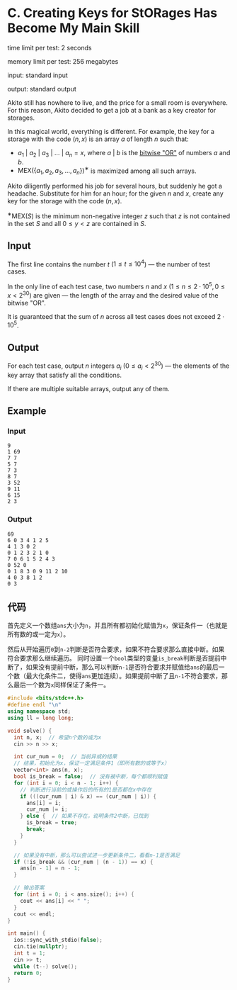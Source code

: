 # C. Creating Keys for StORages Has Become My Main Skill

time limit per test: 2 seconds

memory limit per test: 256 megabytes

input: standard input

output: standard output

Akito still has nowhere to live, and the price for a small room is everywhere. For this reason, Akito decided to get a job at a bank as a key creator for storages.

In this magical world, everything is different. For example, the key for a storage with the code $(n, x)$ is an array $a$ of length $n$ such that:

-   $a_1 \ | \ a_2 \ | \ a_3 \ | \ \ldots \ | \ a_n = x$, where $a \ | \ b$ is the [bitwise "OR"](https://en.wikipedia.org/wiki/Bitwise_operation#OR) of numbers $a$ and $b$.
-   $\text{MEX}(\{ a_1, a_2, a_3, \ldots, a_n \})$$^{\text{∗}}$ is maximized among all such arrays.

Akito diligently performed his job for several hours, but suddenly he got a headache. Substitute for him for an hour; for the given $n$ and $x$, create any key for the storage with the code $(n, x)$.

$^{\text{∗}}$$\text{MEX}(S)$ is the minimum non-negative integer $z$ such that $z$ is not contained in the set $S$ and all $0 \le y \lt z$ are contained in $S$.

## **Input**

The first line contains the number $t$ ($1 \le t \le 10^4$) — the number of test cases.

In the only line of each test case, two numbers $n$ and $x$ ($1 \le n \le 2 \cdot 10^5, 0 \le x \lt 2^{30}$) are given — the length of the array and the desired value of the bitwise "OR".

It is guaranteed that the sum of $n$ across all test cases does not exceed $2 \cdot 10^5$.

## **Output**

For each test case, output $n$ integers $a_i$ ($0 \le a_i \lt 2^{30}$) — the elements of the key array that satisfy all the conditions.

If there are multiple suitable arrays, output any of them.

## Example

### Input

```
9
1 69
7 7
5 7
7 3
8 7
3 52
9 11
6 15
2 3
```

### Output

```
69
6 0 3 4 1 2 5
4 1 3 0 2
0 1 2 3 2 1 0
7 0 6 1 5 2 4 3
0 52 0
0 1 8 3 0 9 11 2 10
4 0 3 8 1 2
0 3
```

## 代码

​	首先定义一个数组`ans`大小为`n`，并且所有都初始化赋值为`x`，保证条件一（也就是所有数的或一定为`x`）。

​	然后从开始遍历`0`到`n-2`判断是否符合要求，如果不符合要求那么直接中断。如果符合要求那么继续遍历。	同时设置一个`bool`类型的变量`is_break`判断是否提前中断了，如果没有提前中断，那么可以判断`n-1`是否符合要求并赋值给`ans`的最后一个数（最大化条件二，使得`ans`更加连续）。如果提前中断了且`n-1`不符合要求，那么最后一个数为`x`同样保证了条件一。

```cpp
#include <bits/stdc++.h>
#define endl "\n"
using namespace std;
using ll = long long;

void solve() {
  int n, x;  // 希望n个数的或为x
  cin >> n >> x;

  int cur_num = 0;  // 当前异或的结果
  // 结果，初始化为x，保证一定满足条件1（即所有数的或等于x）
  vector<int> ans(n, x);
  bool is_break = false;  // 没有被中断，每个都顺利赋值
  for (int i = 0; i < n - 1; i++) {
    // 判断进行当前的或操作后的所有的1是否都在x中存在
    if (((cur_num | i) & x) == (cur_num | i)) {
      ans[i] = i;
      cur_num |= i;
    } else {  // 如果不存在，说明条件2中断，已找到
      is_break = true;
      break;
    }
  }

  // 如果没有中断，那么可以尝试进一步更新条件二，看看n-1是否满足
  if (!is_break && (cur_num | (n - 1)) == x) {
    ans[n - 1] = n - 1;
  }

  // 输出答案
  for (int i = 0; i < ans.size(); i++) {
    cout << ans[i] << " ";
  }
  cout << endl;
}

int main() {
  ios::sync_with_stdio(false);
  cin.tie(nullptr);
  int t = 1;
  cin >> t;
  while (t--) solve();
  return 0;
}
```

